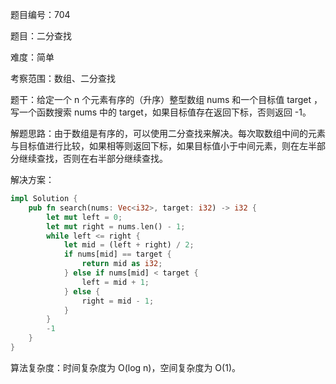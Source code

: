 题目编号：704

题目：二分查找

难度：简单

考察范围：数组、二分查找

题干：给定一个 n 个元素有序的（升序）整型数组 nums 和一个目标值 target ，写一个函数搜索 nums 中的 target，如果目标值存在返回下标，否则返回 -1。

解题思路：由于数组是有序的，可以使用二分查找来解决。每次取数组中间的元素与目标值进行比较，如果相等则返回下标，如果目标值小于中间元素，则在左半部分继续查找，否则在右半部分继续查找。

解决方案：

```rust
impl Solution {
    pub fn search(nums: Vec<i32>, target: i32) -> i32 {
        let mut left = 0;
        let mut right = nums.len() - 1;
        while left <= right {
            let mid = (left + right) / 2;
            if nums[mid] == target {
                return mid as i32;
            } else if nums[mid] < target {
                left = mid + 1;
            } else {
                right = mid - 1;
            }
        }
        -1
    }
}
```

算法复杂度：时间复杂度为 O(log n)，空间复杂度为 O(1)。